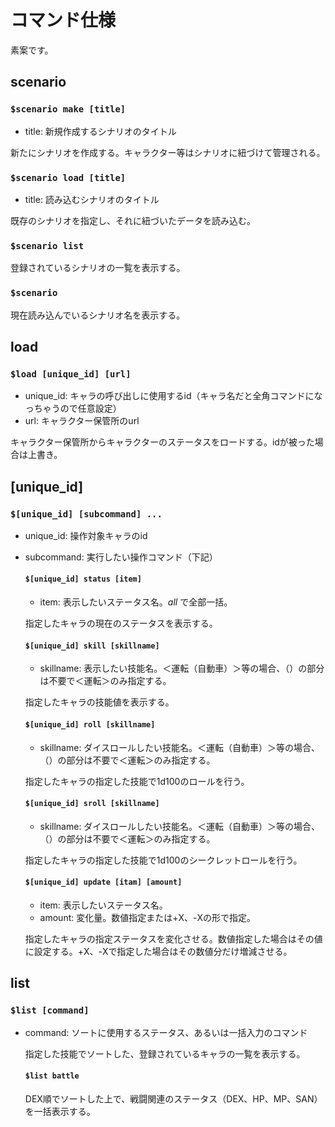 # コマンド仕様

素案です。

## **scenario**
### ```$scenario make [title]```
- title: 新規作成するシナリオのタイトル

新たにシナリオを作成する。キャラクター等はシナリオに紐づけて管理される。

### ```$scenario load [title]```
- title: 読み込むシナリオのタイトル

既存のシナリオを指定し、それに紐づいたデータを読み込む。

### ```$scenario list```

登録されているシナリオの一覧を表示する。

### ```$scenario```

現在読み込んでいるシナリオ名を表示する。

## **load**
### ``` $load [unique_id] [url] ```
- unique_id: キャラの呼び出しに使用するid（キャラ名だと全角コマンドになっちゃうので任意設定）
- url: キャラクター保管所のurl

キャラクター保管所からキャラクターのステータスをロードする。idが被った場合は上書き。


## **[unique_id]**
### ```$[unique_id] [subcommand] ...```
- unique_id: 操作対象キャラのid
- subcommand: 実行したい操作コマンド（下記）

  #### ```$[unique_id] status [item]```
  - item: 表示したいステータス名。*all* で全部一括。

  指定したキャラの現在のステータスを表示する。

  #### ```$[unique_id] skill [skillname]```
  - skillname: 表示したい技能名。＜運転（自動車）＞等の場合、（）の部分は不要で＜運転＞のみ指定する。

  指定したキャラの技能値を表示する。

  #### ```$[unique_id] roll [skillname]```
  - skillname: ダイスロールしたい技能名。＜運転（自動車）＞等の場合、（）の部分は不要で＜運転＞のみ指定する。

  指定したキャラの指定した技能で1d100のロールを行う。

  #### ```$[unique_id] sroll [skillname]```
  - skillname: ダイスロールしたい技能名。＜運転（自動車）＞等の場合、（）の部分は不要で＜運転＞のみ指定する。

  指定したキャラの指定した技能で1d100のシークレットロールを行う。

  #### ```$[unique_id] update [itam] [amount]```
  - item: 表示したいステータス名。
  - amount: 変化量。数値指定または+X、-Xの形で指定。

  指定したキャラの指定ステータスを変化させる。数値指定した場合はその値に設定する。+X、-Xで指定した場合はその数値分だけ増減させる。


## **list**
### ```$list [command]```
- command: ソートに使用するステータス、あるいは一括入力のコマンド

  指定した技能でソートした、登録されているキャラの一覧を表示する。

  #### ```$list battle```

  DEX順でソートした上で、戦闘関連のステータス（DEX、HP、MP、SAN）を一括表示する。
